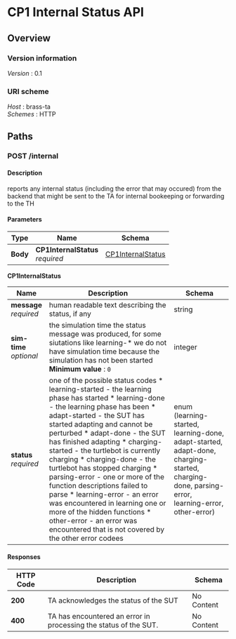# CP1 Internal Status API


<a name="overview"></a>
## Overview

### Version information
*Version* : 0.1


### URI scheme
*Host* : brass-ta  
*Schemes* : HTTP




<a name="paths"></a>
## Paths

<a name="internal-post"></a>
### POST /internal

#### Description
reports any internal status (including the error that may occured) from the backend that might be sent to the TA for internal bookeeping or forwarding to the TH


#### Parameters

|Type|Name|Schema|
|---|---|---|
|**Body**|**CP1InternalStatus**  <br>*required*|[CP1InternalStatus](#internal-post-cp1internalstatus)|

<a name="internal-post-cp1internalstatus"></a>
**CP1InternalStatus**

|Name|Description|Schema|
|---|---|---|
|**message**  <br>*required*|human readable text describing the status, if any|string|
|**sim-time**  <br>*optional*|the simulation time the status message was produced, for some siutations like learning-* we do not have simulation time because the simulation has not been started  <br>**Minimum value** : `0`|integer|
|**status**  <br>*required*|one of the possible status codes * learning-started - the learning phase has started * learning-done - the learning phase has been * adapt-started - the SUT has started adapting and cannot be perturbed * adapt-done - the SUT has finished adapting * charging-started - the turtlebot is currently charging * charging-done - the turtlebot has stopped charging * parsing-error - one or more of the function descriptions failed to parse * learning-error - an error was encountered in learning one or more of the hidden functions * other-error - an error was encountered that is not covered by the other error codees|enum (learning-started, learning-done, adapt-started, adapt-done, charging-started, charging-done, parsing-error, learning-error, other-error)|


#### Responses

|HTTP Code|Description|Schema|
|---|---|---|
|**200**|TA acknowledges the status of the SUT|No Content|
|**400**|TA has encountered an error in processing the status of the SUT.|No Content|







